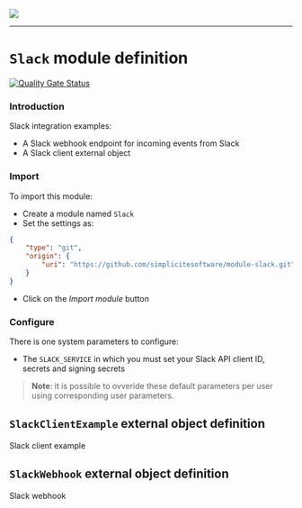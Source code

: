 <!--
 ___ _            _ _    _ _    __
/ __(_)_ __  _ __| (_)__(_) |_ /_/
\__ \ | '  \| '_ \ | / _| |  _/ -_)
|___/_|_|_|_| .__/_|_\__|_|\__\___|
            |_| 
-->
![](https://docs.simplicite.io//logos/logo250.png)
* * *

`Slack` module definition
=========================

[![Quality Gate Status](https://sonarcloud.io/api/project_badges/measure?project=simplicite-modules-Slack&metric=alert_status)](https://sonarcloud.io/dashboard?id=simplicite-modules-Slack)

### Introduction

Slack integration examples:

- A Slack webhook endpoint for incoming events from Slack
- A Slack client external object

### Import

To import this module:

- Create a module named `Slack`
- Set the settings as:

```json
{
	"type": "git",
	"origin": {
		"uri": "https://github.com/simplicitesoftware/module-slack.git"
	}
}
```

- Click on the _Import module_ button

### Configure

There is one system parameters to configure:

- The `SLACK_SERVICE` in which you must set your Slack API client ID, secrets and signing secrets

> **Note**: it is possible to ovveride these default parameters per user using corresponding user parameters.

`SlackClientExample` external object definition
-----------------------------------------------

Slack client example


`SlackWebhook` external object definition
-----------------------------------------

Slack webhook


